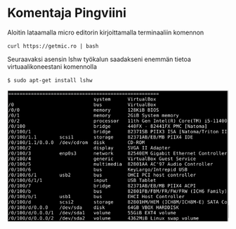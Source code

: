 # Komentaja Pingviini

Aloitin lataamalla micro editorin kirjoittamalla terminaaliin komennon 

    curl https://getmic.ro | bash
    
Seuraavaksi asensin lshw työkalun saadakseni enemmän tietoa virtuaalikoneestani komennolla 

    $ sudo apt-get install lshw


 ![Add file: Upload](hardware.PNG)

